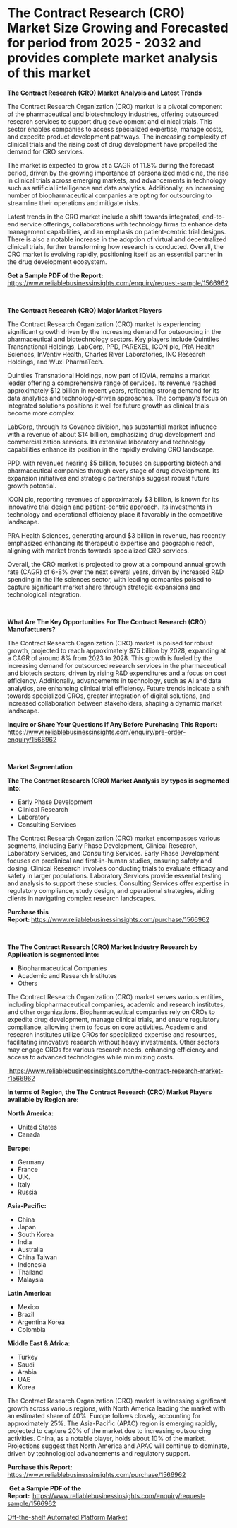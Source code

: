 <p><h1>The Contract Research (CRO) Market Size Growing and Forecasted for period from 2025 - 2032 and provides complete market analysis of this market</h1></p><p><strong>The Contract Research (CRO) Market Analysis and Latest Trends</strong></p>
<p><p>The Contract Research Organization (CRO) market is a pivotal component of the pharmaceutical and biotechnology industries, offering outsourced research services to support drug development and clinical trials. This sector enables companies to access specialized expertise, manage costs, and expedite product development pathways. The increasing complexity of clinical trials and the rising cost of drug development have propelled the demand for CRO services.</p><p>The market is expected to grow at a CAGR of 11.8% during the forecast period, driven by the growing importance of personalized medicine, the rise in clinical trials across emerging markets, and advancements in technology such as artificial intelligence and data analytics. Additionally, an increasing number of biopharmaceutical companies are opting for outsourcing to streamline their operations and mitigate risks.</p><p>Latest trends in the CRO market include a shift towards integrated, end-to-end service offerings, collaborations with technology firms to enhance data management capabilities, and an emphasis on patient-centric trial designs. There is also a notable increase in the adoption of virtual and decentralized clinical trials, further transforming how research is conducted. Overall, the CRO market is evolving rapidly, positioning itself as an essential partner in the drug development ecosystem.</p></p>
<p><strong>Get a Sample PDF of the Report:&nbsp;</strong> <a href="https://www.reliablebusinessinsights.com/enquiry/request-sample/1566962?utm_campaign=2760&utm_medium=2&utm_source=Github&utm_content=ia&utm_term=22032025&utm_id=the-contract-research-cro">https://www.reliablebusinessinsights.com/enquiry/request-sample/1566962</a></p>
<p>&nbsp;</p>
<p><strong>The Contract Research (CRO) Major Market Players</strong></p>
<p><p>The Contract Research Organization (CRO) market is experiencing significant growth driven by the increasing demand for outsourcing in the pharmaceutical and biotechnology sectors. Key players include Quintiles Transnational Holdings, LabCorp, PPD, PAREXEL, ICON plc, PRA Health Sciences, InVentiv Health, Charles River Laboratories, INC Research Holdings, and Wuxi PharmaTech.</p><p>Quintiles Transnational Holdings, now part of IQVIA, remains a market leader offering a comprehensive range of services. Its revenue reached approximately $12 billion in recent years, reflecting strong demand for its data analytics and technology-driven approaches. The company's focus on integrated solutions positions it well for future growth as clinical trials become more complex.</p><p>LabCorp, through its Covance division, has substantial market influence with a revenue of about $14 billion, emphasizing drug development and commercialization services. Its extensive laboratory and technology capabilities enhance its position in the rapidly evolving CRO landscape.</p><p>PPD, with revenues nearing $5 billion, focuses on supporting biotech and pharmaceutical companies through every stage of drug development. Its expansion initiatives and strategic partnerships suggest robust future growth potential.</p><p>ICON plc, reporting revenues of approximately $3 billion, is known for its innovative trial design and patient-centric approach. Its investments in technology and operational efficiency place it favorably in the competitive landscape.</p><p>PRA Health Sciences, generating around $3 billion in revenue, has recently emphasized enhancing its therapeutic expertise and geographic reach, aligning with market trends towards specialized CRO services.</p><p>Overall, the CRO market is projected to grow at a compound annual growth rate (CAGR) of 6-8% over the next several years, driven by increased R&D spending in the life sciences sector, with leading companies poised to capture significant market share through strategic expansions and technological integration.</p></p>
<p>&nbsp;</p>
<p><strong>What Are The Key Opportunities For The Contract Research (CRO) Manufacturers?</strong></p>
<p><p>The Contract Research Organization (CRO) market is poised for robust growth, projected to reach approximately $75 billion by 2028, expanding at a CAGR of around 8% from 2023 to 2028. This growth is fueled by the increasing demand for outsourced research services in the pharmaceutical and biotech sectors, driven by rising R&D expenditures and a focus on cost efficiency. Additionally, advancements in technology, such as AI and data analytics, are enhancing clinical trial efficiency. Future trends indicate a shift towards specialized CROs, greater integration of digital solutions, and increased collaboration between stakeholders, shaping a dynamic market landscape.</p></p>
<p><strong>Inquire or Share Your Questions If Any Before Purchasing This Report:</strong> <a href="https://www.reliablebusinessinsights.com/enquiry/pre-order-enquiry/1566962?utm_campaign=2760&utm_medium=2&utm_source=Github&utm_content=ia&utm_term=22032025&utm_id=the-contract-research-cro">https://www.reliablebusinessinsights.com/enquiry/pre-order-enquiry/1566962</a></p>
<p>&nbsp;</p>
<p><strong>Market Segmentation</strong></p>
<p><strong>The The Contract Research (CRO) Market Analysis by types is segmented into:</strong></p>
<p><ul><li>Early Phase Development</li><li>Clinical Research</li><li>Laboratory</li><li>Consulting Services</li></ul></p>
<p><p>The Contract Research Organization (CRO) market encompasses various segments, including Early Phase Development, Clinical Research, Laboratory Services, and Consulting Services. Early Phase Development focuses on preclinical and first-in-human studies, ensuring safety and dosing. Clinical Research involves conducting trials to evaluate efficacy and safety in larger populations. Laboratory Services provide essential testing and analysis to support these studies. Consulting Services offer expertise in regulatory compliance, study design, and operational strategies, aiding clients in navigating complex research landscapes.</p></p>
<p><strong>Purchase this Report:&nbsp;</strong><a href="https://www.reliablebusinessinsights.com/purchase/1566962?utm_campaign=2760&utm_medium=2&utm_source=Github&utm_content=ia&utm_term=22032025&utm_id=the-contract-research-cro">https://www.reliablebusinessinsights.com/purchase/1566962</a></p>
<p>&nbsp;</p>
<p><strong>The The Contract Research (CRO) Market Industry Research by Application is segmented into:</strong></p>
<p><ul><li>Biopharmaceutical Companies</li><li>Academic and Research Institutes</li><li>Others</li></ul></p>
<p><p>The Contract Research Organization (CRO) market serves various entities, including biopharmaceutical companies, academic and research institutes, and other organizations. Biopharmaceutical companies rely on CROs to expedite drug development, manage clinical trials, and ensure regulatory compliance, allowing them to focus on core activities. Academic and research institutes utilize CROs for specialized expertise and resources, facilitating innovative research without heavy investments. Other sectors may engage CROs for various research needs, enhancing efficiency and access to advanced technologies while minimizing costs.</p></p>
<p><a href="https://www.reliablebusinessinsights.com/the-contract-research-market-r1566962?utm_campaign=2760&utm_medium=2&utm_source=Github&utm_content=ia&utm_term=22032025&utm_id=the-contract-research-cro">&nbsp;https://www.reliablebusinessinsights.com/the-contract-research-market-r1566962</a></p>
<p><strong>In terms of Region, the The Contract Research (CRO) Market Players available by Region are:</strong></p>
<p>
    <p> <strong> North America: </strong>
        <ul>
            <li>United States</li>
            <li>Canada</li>
        </ul>
        </p> 
    <p> <strong> Europe: </strong>
        <ul>
            <li>Germany</li>
            <li>France</li>
            <li>U.K.</li>
            <li>Italy</li>
            <li>Russia</li>
        </ul>
        </p> 
    <p> <strong> Asia-Pacific: </strong>
        <ul>
            <li>China</li>
            <li>Japan</li>
            <li>South Korea</li>
            <li>India</li>
            <li>Australia</li>
            <li>China Taiwan</li>
            <li>Indonesia</li>
            <li>Thailand</li>
            <li>Malaysia</li>
        </ul>
        </p> 
    <p> <strong> Latin America: </strong>
        <ul>
            <li>Mexico</li>
            <li>Brazil</li>
            <li>Argentina Korea</li>
            <li>Colombia</li>
        </ul>
        </p> 
    <p> <strong> Middle East & Africa: </strong>
        <ul>
            <li>Turkey</li>
            <li>Saudi</li>
            <li>Arabia</li>
            <li>UAE</li>
            <li>Korea</li>
        </ul>
    </p>
    </p>
<p><p>The Contract Research Organization (CRO) market is witnessing significant growth across various regions, with North America leading the market with an estimated share of 40%. Europe follows closely, accounting for approximately 25%. The Asia-Pacific (APAC) region is emerging rapidly, projected to capture 20% of the market due to increasing outsourcing activities. China, as a notable player, holds about 10% of the market. Projections suggest that North America and APAC will continue to dominate, driven by technological advancements and regulatory support.</p></p>
<p><strong>Purchase this Report: </strong><a href="https://www.reliablebusinessinsights.com/purchase/1566962?utm_campaign=2760&utm_medium=2&utm_source=Github&utm_content=ia&utm_term=22032025&utm_id=the-contract-research-cro">https://www.reliablebusinessinsights.com/purchase/1566962</a></p>
<p>&nbsp;<strong>Get a Sample PDF of the Report:&nbsp;&nbsp;</strong><a href="https://www.reliablebusinessinsights.com/enquiry/request-sample/1566962?utm_campaign=2760&utm_medium=2&utm_source=Github&utm_content=ia&utm_term=22032025&utm_id=the-contract-research-cro">https://www.reliablebusinessinsights.com/enquiry/request-sample/1566962</a></p>
<p><strong></strong></p>
<p><p><a href="https://github.com/ngozudapshi/Market-Research-Report-List-1/blob/main/off-the-shelf-automated-platform-market.md?utm_campaign=2760&utm_medium=2&utm_source=Github&utm_content=ia&utm_term=22032025&utm_id=the-contract-research-cro">Off-the-shelf Automated Platform Market</a></p></p>